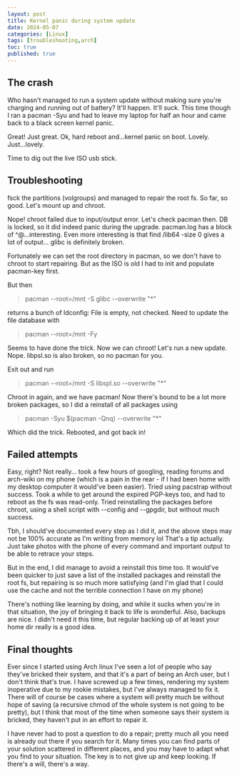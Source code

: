 ```yaml
---
layout: post
title: Kernel panic during system update
date: 2024-05-07
categories: [Linux]
tags: [troubleshooting,arch]
toc: true
published: true
---
```


## The crash
Who hasn't managed to run a system update without making sure you're charging and running out of battery? It'll happen. It'll suck.
This time though I ran a pacman -Syu and had to leave my laptop for half an hour and came back to a black screen kernel panic.

Great! Just great. Ok, hard reboot and...kernel panic on boot.
Lovely. Just...lovely.


Time to dig out the live ISO usb stick.

## Troubleshooting
fsck the partitions (volgroups) and managed to repair the root fs. So far, so good.
Let's mount up and chroot.

Nope! chroot failed due to input/output error.
Let's check pacman then. DB is locked, so it did indeed panic during the upgrade. pacman.log has a block of ^@...interesting.
Even more interesting is that find /lib64 -size 0 gives a lot of output... glibc is definitely broken.

Fortunately we can set the root directory in pacman, so we don't have to chroot to start repairing. But as the ISO is old I had to init and populate pacman-key first.

But then

> pacman --root=/mnt -S glibc --overwrite "*"

returns a bunch of ldconfig: File <file> is empty, not checked.
Need to update the file database with
> pacman --root=/mnt -Fy

Seems to have done the trick.
Now we can chroot! Let's run a new update. Nope. libpsl.so is also broken, so no pacman for you.

Exit out and run
> pacman --root=/mnt -S libspl.so --overwrite "*"

Chroot in again, and we have pacman!
Now there's bound to be a lot more broken packages, so I did a reinstall of all packages using
>pacman -Syu $(pacman -Qnq) --overwrite "*"

Which did the trick. Rebooted, and got back in!

## Failed attempts
Easy, right?
Not really... took a few hours of googling, reading forums and arch-wiki on my phone (which is a pain in the rear - if I had been home with my desktop computer it would've been easier).
Tried using pacstrap without success. Took a while to get around the expired PGP-keys too, and had to reboot as the fs was read-only.
Tried reinstalling the packages before chroot, using a shell script with --config and --gpgdir, but without much success.

Tbh, I should've documented every step as I did it, and the above steps may not be 100% accurate as I'm writing from memory lol
That's a tip actually. Just take photos with the phone of every command and important output to be able to retrace your steps.

But in the end, I did manage to avoid a reinstall this time too. It would've been quicker to just save a list of the installed packages and reinstall the root fs, but repairing is so much more satisfying (and I'm glad that I could use the cache and not the terrible connection I have on my phone)

There's nothing like learning by doing, and while it sucks when you're in that situation, the joy of bringing it back to life is wonderful. Also, backups are nice. I didn't need it this time, but regular backing up of at least your home dir really is a good idea.

## Final thoughts
Ever since I started using Arch linux I've seen a lot of people who say they've bricked their system, and that it's a part of being an Arch user, but I don't think that's true. I have screwed up a few times, rendering my system inoperative due to my rookie mistakes, but I've always managed to fix it. There will of course be cases where a system will pretty much be without hope of saving (a recursive chmod of the whole system is not going to be pretty), but I think that most of the time when someone says their system is bricked, they haven't put in an effort to repair it.

I have never had to post a question to do a repair; pretty much all you need is already out there if you search for it. Many times you can find parts of your solution scattered in different places, and you may have to adapt what you find to your situation. The key is to not give up and keep looking. If there's a will, there's a way.
